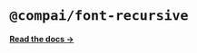 # `@compai/font-recursive`

[**Read the docs &rarr;**](https://components.ai/docs/typefaces/recursive)
